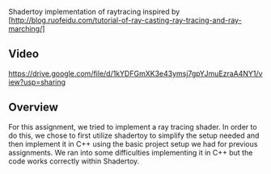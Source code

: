 Shadertoy implementation of raytracing inspired by [http://blog.ruofeidu.com/tutorial-of-ray-casting-ray-tracing-and-ray-marching/]

## Video
https://drive.google.com/file/d/1kYDFGmXK3e43ymsj7gpYJmuEzraA4NY1/view?usp=sharing

## Overview
For this assignment, we tried to implement a ray tracing shader. In order to do this, we chose to first utilize shadertoy to simplify the setup needed and then implement it in C++ using the basic project setup we had for previous assignments. We ran into some difficulties implementing it in C++ but the code works correctly within Shadertoy.
